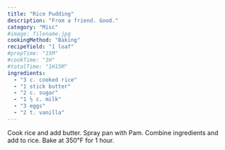 ```yaml
---
title: "Rice Pudding"
description: "From a friend. Good."
category: "Misc"
#image: filename.jpg
cookingMethod: "Baking"
recipeYield: "1 loaf"
#prepTime: "15M"
#cookTime: "1H"
#totalTime: "1H15M"
ingredients:
  - "3 c. cooked rice"
  - "1 stick butter"
  - "2 c. sugar"
  - "1 ½ c. milk"
  - "3 eggs"
  - "2 t. vanilla"
---
```


Cook rice and add butter.
Spray pan with Pam.
Combine ingredients and add to rice.
Bake at 350℉ for 1 hour.
